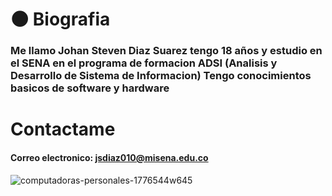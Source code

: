 # :new_moon: Biografia 


### Me llamo Johan Steven Diaz Suarez tengo 18 años y estudio en el SENA en el programa de formacion ADSI (Analisis y Desarrollo de Sistema de Informacion) Tengo conocimientos basicos de software y hardware 

# Contactame

#### Correo electronico: jsdiaz010@misena.edu.co

![computadoras-personales-1776544w645](https://user-images.githubusercontent.com/69684674/91648816-a6be2e00-ea31-11ea-87fb-5f18a4da87b5.jpg)

